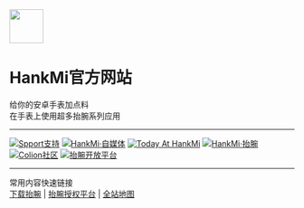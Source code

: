 <img src="favicon.ico" width="60" height="60" align="middle" />

# HankMi官方网站
给你的安卓手表加点料  
在手表上使用超多抬腕系列应用

***

[![Spport支持](https://s2.loli.net/2022/10/12/pZVsWb8D1rcPtIY.png)](https://www.hankmi.com/support)
[![HankMi·自媒体](https://s2.loli.net/2022/10/12/Kc1h6gHWr7eAi5d.png)](https://www.hankmi.com/live)
[![Today At HankMi](https://s2.loli.net/2022/10/12/rkE45bga6CnUWQX.png)](https://www.hankmi.com/today_at_hankmi)
[![HankMi·抬腕](https://s2.loli.net/2022/10/12/fwr1Langk2yxcQu.png)](https://www.hankmi.com/download)
[![Colion社区](https://s2.loli.net/2022/10/12/Myfbrv9noDd4ipT.png)](https://www.hankmi.com/community)
[![抬腕开放平台](https://s2.loli.net/2022/10/12/ldrZUTIF4gVNspL.png)](https://www.hankmi.com/dev)

***

常用内容快速链接  
[下载抬腕](https://www.hankmi.com/download/apps)  |  [抬腕授权平台](support/to3rd.md)  |  [全站地图](Maps.md)  
